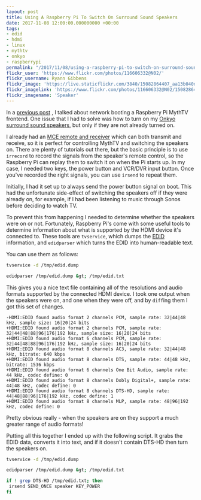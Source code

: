 ```yaml
---
layout: post
title: Using A Raspberry Pi To Switch On Surround Sound Speakers
date: 2017-11-08 12:00:00.000000000 +00:00
tags:
- edid
- hdmi
- linux
- mythtv
- onkyo
- raspberrypi
permalink: "/2017/11/08/using-a-raspberry-pi-to-switch-on-surround-sound-speakers/"
flickr_user: 'https://www.flickr.com/photos/116606332@N02/'
flickr_username: Ryann Gibbens
flickr_image: 'https://live.staticflickr.com/3840/15082864407_aa13b040d3_w.jpg'
flickr_imagelink: 'https://www.flickr.com/photos/116606332@N02/15082864407/'
flickr_imagename: 'Speaker'
---
```

In a [previous post](/2017/10/25/network-booting-a-raspberry-pi-mythtv-frontend/")
, I talked about network booting a Raspberry Pi MythTV frontend. One issue that I had to solve was how
to turn on my [Onkyo surround sound speakers](http://amzn.to/2hIejJl), but only if they are not
already turned on.

I already had an [MCE remote and receiver](https://www.mythtv.org/wiki/MCE_Remote) which can both
transmit and receive, so it is perfect for controlling MythTV and switching the speakers on. There are plenty
of tutorials out there, but the basic principle is to use `irrecord` to record the signals from the
speaker's remote control, so the Raspberry Pi can replay them to switch it on when the Pi starts up. In my
case, I needed two keys, the power button and VCR/DVR input button. Once you've recorded the right signals,
you can use `irsend` to repeat them.

Initially, I had it set up to always send the power button signal on boot. This had the unfortunate
side-effect of switching the speakers off if they were already on, for example, if I had been listening to
music through Sonos before deciding to watch TV.

To prevent this from happening I needed to determine whether the speakers were on or not. Fortunately,
Raspberry Pi's come with some useful tools to determine information about what is supported by the HDMI device
it's connected to. These tools are `tvservice`, which dumps the <a
href="https://en.wikipedia.org/wiki/Extended_Display_Identification_Data">EDID</a> information, and
`edidparser` which turns the EDID into human-readable text.

You can use them as follows:

```bash
tvservice -d /tmp/edid.dump

edidparser /tmp/edid.dump &gt; /tmp/edid.txt
```

This gives you a nice text file containing all of the resolutions and audio formats supported by the connected
HDMI device. I took one output when the speakers were on, and one when they were off, and by `diff`ing
them I got this set of changes.

    -HDMI:EDID found audio format 2 channels PCM, sample rate: 32|44|48 kHz, sample size: 16|20|24 bits
    +HDMI:EDID found audio format 2 channels PCM, sample rate: 32|44|48|88|96|176|192 kHz, sample size: 16|20|24 bits
    +HDMI:EDID found audio format 6 channels PCM, sample rate: 32|44|48|88|96|176|192 kHz, sample size: 16|20|24 bits
    +HDMI:EDID found audio format 8 channels AC3, sample rate: 32|44|48 kHz, bitrate: 640 kbps
    +HDMI:EDID found audio format 8 channels DTS, sample rate: 44|48 kHz, bitrate: 1536 kbps
    +HDMI:EDID found audio format 6 channels One Bit Audio, sample rate: 44 kHz, codec define: 0
    +HDMI:EDID found audio format 8 channels Dobly Digital+, sample rate: 44|48 kHz, codec define: 0
    +HDMI:EDID found audio format 8 channels DTS-HD, sample rate: 44|48|88|96|176|192 kHz, codec define: 1
    +HDMI:EDID found audio format 8 channels MLP, sample rate: 48|96|192 kHz, codec define: 0

Pretty obvious really - when the speakers are on they support a much greater range of audio formats!

Putting all this together I ended up with the following script. It grabs the EDID data, converts it into text,
and if it doesn't contain DTS-HD then turn the speakers on.
```bash
tvservice -d /tmp/edid.dump

edidparser /tmp/edid.dump &gt; /tmp/edid.txt

if ! grep DTS-HD /tmp/edid.txt; then
 irsend SEND_ONCE speaker KEY_POWER
fi
```
